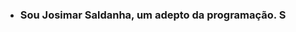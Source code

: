- <h3>Sou Josimar Saldanha, um adepto da programação. <img src="https://cdn3.emoji.gg/emojis/7463-solaire.png" width="16px" height="16px" alt="Solaire"></h3> 
